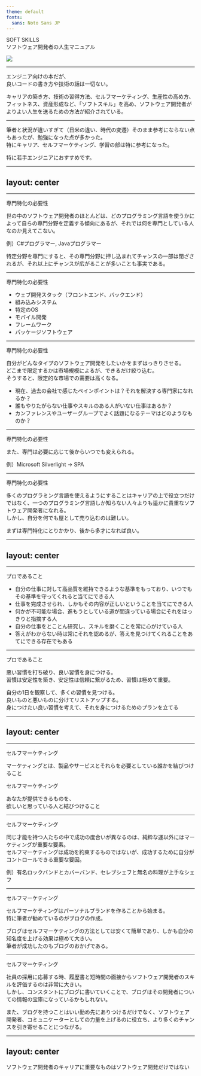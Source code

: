 ```yaml
---
theme: default
fonts:
  sans: Noto Sans JP
---
```

# SOFT SKILLS
<div grid="~ cols-2 gap-4">
  <div class="flex items-center mb-10">
    <p class="text-5xl font-bold">
      SOFT SKILLS<br>
      <span class="text-2xl">
        ソフトウェア開発者の人生マニュアル
      </span>
    </p>
  </div>
  <div>
    <img src="/cover-img.jpg" />
  </div>
</div>


<style>
h1 {
  display: none;
}
</style>


---

# どんな本？

<div class="pt-6 flex">
  <div>
    <p class="text-3xl">
    エンジニア向けの本だが、<br>良いコードの書き方や技術の話は一切ない。
    </p>
    <p class="text-2xl pt-6">
    キャリアの築き方、技術の習得方法、セルフマーケティング、生産性の高め方、フィットネス、資産形成など、「ソフトスキル」を高め、ソフトウェア開発者がよりよい人生を送るための方法が紹介されている。
    </p>
  </div>
</div>

--- 

# 感想

<div class="pt-6 flex">
  <div>
    <p class="text-3xl">
      筆者と状況が違いすぎて（日米の違い、時代の変遷）そのまま参考にならない点もあったが、勉強になった点が多かった。<br />
      特にキャリア、セルフマーケティング、学習の部は特に参考になった。
    </p>
    <p class="text-3xl pt-6">
      特に若手エンジニアにおすすめです。
    </p>
  </div>
</div>

---
layout: center
---

<h1 class="font-bold">専門特化の必要性</h1>

---

# 専門はとても大事
専門特化の必要性

<div>
  <p class="text-2xl">
    世の中のソフトウェア開発者のほとんどは、どのプログラミング言語を使うかによって自らの専門分野を定義する傾向にあるが、それでは何を専門としている人なのか見えてこない。
  </p>
  <p>例）C#プログラマー, Javaプログラマー</p>
  <p class="text-2xl font-bold pt-8">
    特定分野を専門にすると、その専門分野に押し込まれてチャンスの一部は閉ざされるが、それ以上にチャンスが広がることが多いことも事実である。
  </p>
</div>

--- 

# 専門領域
専門特化の必要性

<div>
  <ul>
    <li class="text-2xl">ウェブ開発スタック（フロントエンド、バックエンド）</li>
    <li class="text-2xl">組み込みシステム</li>
    <li class="text-2xl">特定のOS</li>
    <li class="text-2xl">モバイル開発</li>
    <li class="text-2xl">フレームワーク</li>
    <li class="text-2xl">パッケージソフトウェア</li>
  </ul>
</div>

---

# 専門分野の選び方
専門特化の必要性

<div>
  <p class="text-2xl">
    自分がどんなタイプのソフトウェア開発をしたいかをまずはっきりさせる。<br>
    どこまで限定するかは市場規模によるが、できるだけ絞り込む。<br>
    そうすると、限定的な市場での需要は高くなる。
  </p>
  <ul class="pt-8">
    <li class="text-xl">現在、過去の会社で感じたペインポイントは？それを解決する専門家になれるか？</li>
    <li class="text-xl">誰もやりたがらない仕事やスキルのある人がいない仕事はあるか？</li>
    <li class="text-xl">カンファレンスやユーザーグループでよく話題になるテーマはどのようなものか？</li>
  </ul>
  <!-- <p class="text-2xl">
    また、専門は必要に応じて後からいつでも変えられる。
  </p>
  <p>例）Microsoft Silverlight → SPA</p> -->
</div>

---

# 専門分野の選び方
専門特化の必要性

<div class="flex">
  <div>
    <p class="text-3xl">
      また、専門は必要に応じて後からいつでも変えられる。
    </p>
    <p>例）Microsoft Silverlight → SPA</p>
  </div>
</div>

---

# 多言語プログラマーはどうか
専門特化の必要性

<div>
  <p class="text-2xl pt-6">
    多くのプログラミング言語を使えるようにすることはキャリアの上で役立つだけではなく、一つのプログラミング言語しか知らない人々よりも遥かに貴重なソフトウェア開発者になれる。<br>
    しかし、自分を何でも屋として売り込むのは難しい。
  </p>
  <p class="text-2xl pt-10 font-bold">
    まずは専門特化にとりかかり、後から多才になれば良い。
  </p>
</div>

---
layout: center
---

<h1 class="font-bold">プロであること</h1>

---

# プロとは
プロであること

<div>
  <ul>
    <li class="text-xl">自分の仕事に対して高品質を維持できるような基準をもっており、いつでもその基準を守ってくれると当てにできる人</li>
    <li class="text-xl">仕事を完成させられ、しかもその内容が正しいということを当てにできる人</li>
    <li class="text-xl">何かが不可能な場合、進もうとしている道が間違っている場合にそれをはっきりと指摘する人</li>
    <li class="text-xl">自分の仕事をとことん研究し、スキルを磨くことを常に心がけている人</li>
    <li class="text-xl">答えがわからない時は常にそれを認めるが、答えを見つけてくれることをあてにできる存在でもある</li>
  </ul>
</div>

---

# プロになるには
プロであること

<div>
  <p class="text-2xl mt-6 font-bold">
    悪い習慣を打ち破り、良い習慣を身につける。<br>
    習慣は安定性を築き、安定性は信頼に繋がるため、習慣は極めて重要。
  </p>
  <p class="pt-4">
    自分の1日を観察して、多くの習慣を見つける。<br>
    良いものと悪いものに分けてリストアップする。<br>
    身につけたい良い習慣を考えて、それを身につけるためのプランを立てる
  </p>
</div>

---
layout: center
---

<h1 class="font-bold">セルフマーケティング</h1>

---

# セルフマーケティングとは
セルフマーケティング

<div>
<p class="text-xl">
   マーケティングとは、製品やサービスとそれらを必要としている誰かを結びつけること
  </p>
  <p>セルフマーケティング</p>
  <p class="text-3xl mt-6 font-bold">
    あなたが提供できるものを、<br>
    欲しいと思っている人と結びつけること
  </p>
</div>

---

# セルフマーケティングが重要な理由
セルフマーケティング

<div>
  <p class="text-2xl mt-6">
    同じ才能を持つ人たちの中で成功の度合いが異なるのは、純粋な運以外にはマーケティングが重要な要素。<br>
    セルフマーケティングは成功を約束するものではないが、成功するために自分がコントロールできる重要な要因。
  </p>
  <p>例）有名ロックバンドとカバーバンド、セレブシェフと無名の料理が上手なシェフ</p>
</div>

---

# セルフマーケティングのしかた
セルフマーケティング

<div>
  <p class="text-2xl mt-6">
    セルフマーケティングはパーソナルブランドを作ることから始まる。<br>
    特に筆者が勧めているのがブログの作成。
  </p>
  <p class="text-2xl">
    ブログはセルフマーケティングの方法としては安くて簡単であり、しかも自分の知名度を上げる効果は極めて大きい。<br>
    筆者が成功したのもブログのおかげである。
  </p>
</div>

---

# なぜブログが重要なのか
セルフマーケティング

<div>
  <p class="text-2xl mt-6">
    社員の採用に応募する時、履歴書と短時間の面接からソフトウェア開発者のスキルを評価するのは非常に大きい。<br>
    しかし、コンスタントにブログに書いていくことで、ブログはその開発者についての情報の宝庫になっているかもしれない。
  </p>
  <p class="text-2xl">
  </p>
  <p class="text-2xl">
    また、ブログを持つことはいい勤め先にありつけるだけでなく、ソフトウェア開発者、コミュニケーターとしての力量を上げるのに役立ち、より多くのチャンスを引き寄せることにつながる。
  </p>
</div>

---
layout: center
---

<p class="text-2xl font-bold">
  ソフトウェア開発者のキャリアに重要なものはソフトウェア開発だけではない
</p>